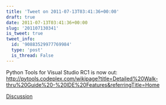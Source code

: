 ```yaml
---
title: 'Tweet on 2011-07-13T03:41:36+00:00'
draft: true
date: 2011-07-13T03:41:36+00:00
slug: '201107130341'
is_tweet: true
tweet_info:
  id: '90883529977769984'
  type: 'post'
  is_thread: False
---
```




Python Tools for Visual Studio RC1 is now out: <http://pytools.codeplex.com/wikipage?title=Detailed%20Walk-thru%20Guide%20-%20IDE%20Features&referringTitle=Home>

[Discussion](https://x.com/sytelus/status/90883529977769984)
